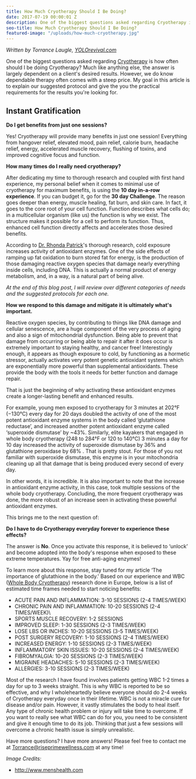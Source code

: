 ```yaml
---
title: How Much Cryotherapy Should I Be Doing?
date: 2017-07-19 00:00:01 Z
description: One of the biggest questions asked regarding Cryotherapy is how often should I be doing Cryotherapy? This post aims to answer that and much more!
seo-title: How Much Cryotherapy Should I Be Doing?
featured-image: "/uploads/how-much-cryotherapy.jpg"
---
```


_Written by Torrance Laugle, [YOLOrevival.com](https://www.yolorevival.com)_

One of the biggest questions asked regarding [Cryotherapy](/cryotherapy) is how often should I be doing Cryotherapy? Much like anything else, the answer is largely dependent on a client's desired results. However, we do know dependable therapy often comes with a steep price. My goal in this article is to explain our suggested protocol and give the you the practical requirements for the results you're looking for.

## Instant Gratification

**Do I get benefits from just one sessions?**

Yes! Cryotherapy will provide many benefits in just one session! Everything from hangover relief, elevated mood, pain relief, calorie burn, headache relief, energy, accelerated muscle recovery, flushing of toxins, and improved cognitive focus and function.

**How many times do I really need cryotherapy?**

After dedicating my time to thorough research and coupled with first hand experience, my personal belief when it comes to minimal use of cryotherapy for maximum benefits, is using the **10 day in-a-row experience**. If you can budget it, go for the **30 day Challenge**. The reason goes deeper than energy, muscle healing, fat burn, and skin care. In fact, it goes to the core root of your cell function. Function describes what cells do; in a multicellular organism (like us) the function is why we exist. The structure makes it possible for a cell to perform its function. Thus, enhanced cell function directly affects and accelerates those desired benefits.

According to [Dr. Rhonda Patrick](https://www.foundmyfitness.com/about-dr-rhonda-patrick/)'s thorough research, cold exposure increases activity of antioxidant enzymes. One of the side effects of ramping up fat oxidation to burn stored fat for energy, is the production of those damaging reactive oxygen species that damage nearly everything inside cells, including DNA. This is actually a normal product of energy metabolism, and, in a way, is a natural part of being alive.

_At the end of this blog post, I will review over different categories of needs and the suggested protocols for each one._

**How we respond to this damage and mitigate it is ultimately what's important.**

Reactive oxygen species, by contributing to things like DNA damage and cellular senescence, are a huge component of the very process of aging and also a sign of mitochondrial dysfunction. Being able to prevent that damage from occurring or being able to  repair it after it does occur is extremely important to staying healthy, and cancer free!  Interestingly enough, it appears as though exposure to cold, by functioning as a hormetic stressor, actually activates very potent genetic antioxidant systems which are exponentially more powerful than supplemental antioxidants. These provide the body with the tools it needs for better function and damage repair.

That is just the beginning of why activating these antioxidant enzymes create a longer-lasting benefit and enhanced results.

For example, young men exposed to cryotherapy for 3 minutes at ­202°F (−130°C) every day for 20 days doubled the activity of one of the most potent antioxidant enzyme systems in the body called ‘glutathione reductase’, and increased another potent antioxidant enzyme called ‘superoxide dismutase’ by ~43%. Similarly, elite kayakers that engaged in whole body cryotherapy (­248 to ­284°F or ­120 to  ­140°C) 3 minutes a day for 10 day increased the activity of superoxide dismutase by 36% and glutathione peroxidase by 68% . That is pretty stout. For those of you not familiar with superoxide dismutase, this enzyme is in your mitochondria cleaning up all that damage that is being produced every second of every day.

In other words, it is incredible. It is also important to note that the increase in antioxidant enzyme activity, in this case, took multiple sessions of the whole body cryotherapy. Concluding, the more frequent cryotherapy was done, the more robust of an increase seen in activating these powerful antioxidant enzymes.

This brings me to the next question of:

**Do I have to do Cryotherapy everyday forever to experience these effects?**

The answer is **No**. Once you activate this response, it is believed to ‘unlock’ and become adopted into the body's response when exposed to these extreme temperatures. Yay for free anti-aging enzymes!

To learn more about this response, stay tuned for my article ‘The importance of glutathione in the body.'
Based on our experience and WBC ([Whole Body Cryotherapy](/cryotherapy)) research done in Europe, below is a list of estimated time frames needed to start noticing benefits:

- ACUTE PAIN AND INFLAMMATION: 3-10 SESSIONS (2-4 TIMES/WEEK)
- CHRONIC PAIN AND INFLAMMATION: 10-20 SESSIONS (2-4 TIMES/WEEK)\
- SPORTS MUSCLE RECOVERY: 1-2 SESSIONS
- IMPROVED SLEEP: 1-30 SESSIONS (2-3 TIMES/WEEK)
- LOSE LBS OR INCHES: 10-20 SESSIONS (3-5 TIMES/WEEK)
- POST SURGERY RECOVERY: 1-10 SESSIONS (2-4 TIMES/WEEK)
- INCREASED ENERGY: 1-10 SESSIONS (2-3 TIMES/WEEK)
- INFLAMMATORY SKIN ISSUES: 10-20 SESSIONS (2-4 TIMES/WEEK)
- FIBROMYALGIA: 10-20 SESSIONS (2-3 TIMES/WEEK)
- MIGRAINE HEADACHES: 5-10 SESSIONS (2-3 TIMES/WEEK)
- ALLERGIES: 3-10 SESSIONS (2-3 TIMES/WEEK)

Most of the research I have found involves patients getting WBC 1-2 times a day for up to 3 weeks straight. This is why WBC is reported to be so effective, and why I wholeheartedly believe everyone should do 2-4 weeks of Cryotherapy everyday once in their lifetime. WBC is not a miracle cure for disease and/or pain. However, it vastly stimulates the body to heal itself. Any type of chronic health problem or injury will take time to overcome. If you want to really see what WBC can do for you, you need to be consistent and give it enough time to do its job. Thinking that just a few sessions will overcome a chronic health issue is simply unrealistic.

Have more questions? I have more answers! Please feel free to contact me at <a href="mailto:torrance@riseprimewellness.com">Torrance@riseprimewellness.com</a> at any time!

_Image Credits:_
- http://www.menshealth.com
